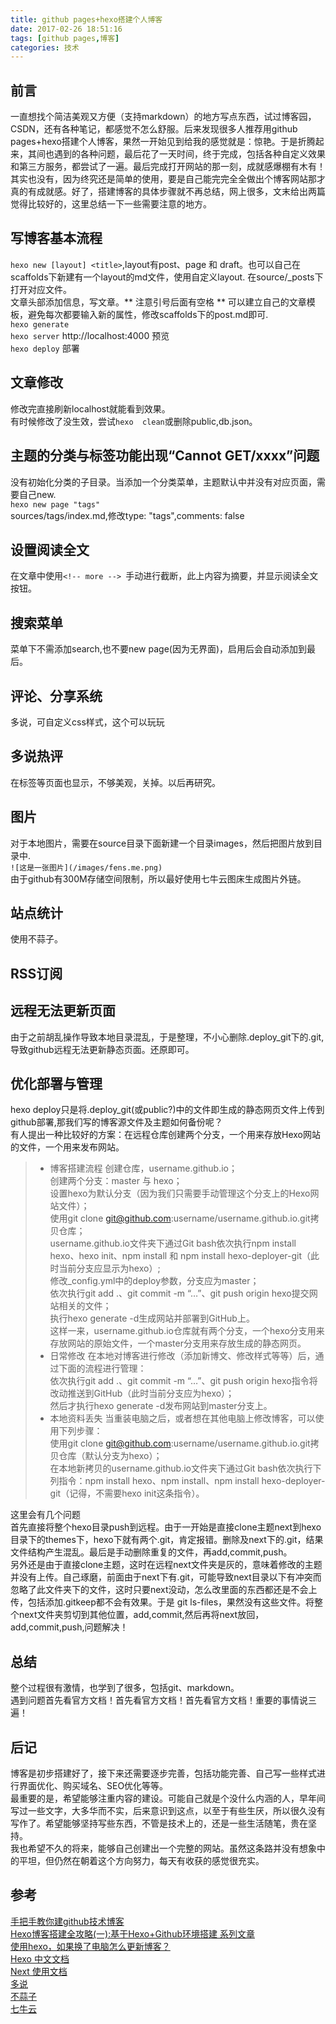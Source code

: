 ```yaml
---
title: github pages+hexo搭建个人博客
date: 2017-02-26 18:51:16
tags: [github pages,博客]
categories: 技术
---
```

## 前言
一直想找个简洁美观又方便（支持markdown）的地方写点东西，试过博客园，CSDN，还有各种笔记，都感觉不怎么舒服。后来发现很多人推荐用github pages+hexo搭建个人博客，果然一开始见到给我的感觉就是：惊艳。于是折腾起来，其间也遇到的各种问题，最后花了一天时间，终于完成，包括各种自定义效果和第三方服务，都尝试了一遍。最后完成打开网站的那一刻，成就感爆棚有木有！<!-- more --> 其实也没有，因为终究还是简单的使用，要是自己能完完全全做出个博客网站那才真的有成就感。好了，搭建博客的具体步骤就不再总结，网上很多，文末给出两篇觉得比较好的，这里总结一下一些需要注意的地方。
## 写博客基本流程
`hexo new [layout] <title>`,layout有post、page 和 draft。也可以自己在scaffolds下新建有一个layout的md文件，使用自定义layout. 
在source/_posts下打开对应文件。  
文章头部添加信息，写文章。** 注意引号后面有空格 **  可以建立自己的文章模板，避免每次都要输入新的属性，修改scaffolds下的post.md即可.  
`hexo generate`  
`hexo server` http://localhost:4000 预览  
`hexo deploy` 部署
## 文章修改
修改完直接刷新localhost就能看到效果。  
有时候修改了没生效，尝试`hexo  clean`或删除public,db.json。
## 主题的分类与标签功能出现“Cannot GET/xxxx”问题
没有初始化分类的子目录。当添加一个分类菜单，主题默认中并没有对应页面，需要自己new.  
`hexo new page "tags"`  
sources/tags/index.md,修改type: "tags",comments: false
## 设置阅读全文
在文章中使用`<!-- more --> `手动进行截断，此上内容为摘要，并显示阅读全文按钮。
## 搜索菜单  
菜单下不需添加search,也不要new page(因为无界面)，启用后会自动添加到最后。
## 评论、分享系统
多说，可自定义css样式，这个可以玩玩
## 多说热评
在标签等页面也显示，不够美观，关掉。以后再研究。
## 图片  
对于本地图片，需要在source目录下面新建一个目录images，然后把图片放到目录中.  
`![这是一张图片](/images/fens.me.png)`  
由于github有300M存储空间限制，所以最好使用七牛云图床生成图片外链。
## 站点统计
使用不蒜子。
## RSS订阅
## 远程无法更新页面
由于之前胡乱操作导致本地目录混乱，于是整理，不小心删除.deploy_git下的.git,导致github远程无法更新静态页面。还原即可。
## 优化部署与管理  
hexo deploy只是将.deploy_git(或public?)中的文件即生成的静态网页文件上传到github部署,那我们写的博客源文件及主题如何备份呢？  
有人提出一种比较好的方案：在远程仓库创建两个分支，一个用来存放Hexo网站的文件，一个用来发布网站。
>* 博客搭建流程
创建仓库，username.github.io；  
创建两个分支：master 与 hexo；  
设置hexo为默认分支（因为我们只需要手动管理这个分支上的Hexo网站文件）；  
使用git clone git@github.com:username/username.github.io.git拷贝仓库；  
username.github.io文件夹下通过Git bash依次执行npm install hexo、hexo init、npm install 和 npm install hexo-deployer-git（此时当前分支应显示为hexo）;  
修改_config.yml中的deploy参数，分支应为master；  
依次执行git add .、git commit -m “…”、git push origin hexo提交网站相关的文件；  
执行hexo generate -d生成网站并部署到GitHub上。  
这样一来，username.github.io仓库就有两个分支，一个hexo分支用来存放网站的原始文件，一个master分支用来存放生成的静态网页。
>* 日常修改
在本地对博客进行修改（添加新博文、修改样式等等）后，通过下面的流程进行管理：  
依次执行git add .、git commit -m “…”、git push origin hexo指令将改动推送到GitHub（此时当前分支应为hexo）；  
然后才执行hexo generate -d发布网站到master分支上。
>* 本地资料丢失
当重装电脑之后，或者想在其他电脑上修改博客，可以使用下列步骤：  
使用git clone git@github.com:username/username.github.io.git拷贝仓库（默认分支为hexo）；  
在本地新拷贝的username.github.io文件夹下通过Git bash依次执行下列指令：npm install hexo、npm install、npm install hexo-deployer-git（记得，不需要hexo init这条指令）。  

这里会有几个问题  
首先直接将整个hexo目录push到远程。由于一开始是直接clone主题next到hexo目录下的themes下，hexo下就有两个.git，肯定报错。删除及next下的.git，结果文件结构产生混乱。最后是手动删除重复的文件，再add,commit,push。    
另外还是由于直接clone主题，这时在远程next文件夹是灰的，意味着修改的主题并没有上传。自己琢磨，前面由于next下有.git，可能导致next目录以下有冲突而忽略了此文件夹下的文件，这时只要next没动，怎么改里面的东西都还是不会上传，包括添加.gitkeep都不会有效果。于是 git ls-files，果然没有这些文件。将整个next文件夹剪切到其他位置，add,commit,然后再将next放回，add,commit,push,问题解决！

## 总结
整个过程很有激情，也学到了很多，包括git、markdown。    
遇到问题首先看官方文档！首先看官方文档！首先看官方文档！重要的事情说三遍！  

## 后记
博客是初步搭建好了，接下来还需要逐步完善，包括功能完善、自己写一些样式进行界面优化、购买域名、SEO优化等等。  
最重要的是，希望能够注重内容的建设。可能自己就是个没什么内涵的人，早年间写过一些文字，大多华而不实，后来意识到这点，以至于有些生厌，所以很久没有写作了。希望能够坚持写些东西，不管是技术上的，还是一些生活随笔，贵在坚持。  
我也希望不久的将来，能够自己创建出一个完整的网站。虽然这条路并没有想象中的平坦，但仍然在朝着这个方向努力，每天有收获的感觉很充实。  

## 参考
[手把手教你建github技术博客](http://www.jianshu.com/p/701b1095da11#)  
[Hexo博客搭建全攻略(一):基于Hexo+Github环境搭建 系列文章](http://www.jianshu.com/p/5fc4672b7d2e)  
[使用hexo，如果换了电脑怎么更新博客？](https://www.zhihu.com/question/21193762)  
[Hexo 中文文档](https://hexo.io/zh-cn/docs/)  
[Next 使用文档](http://theme-next.iissnan.com/)  
[多说](http://jimhoo.duoshuo.com/)  
[不蒜子](http://busuanzi.ibruce.info/)  
[七牛云](https://portal.qiniu.com/signin)


